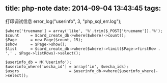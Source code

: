title: php-note
date: 2014-09-04 13:43:45
tags:
---

打印调试信息
error_log("userinfo", 3, "php_sql_err.log");

	$where['truename'] = array('like', '%'.trim($_POST['truename']).'%');
	$count     = $card_create_db->where($where)->count();
	$Page      = new Page($count, 15);
	$show      = $Page->show();
	$list      = $card_create_db->where($where)->limit($Page->firstRow . ',' . $Page->listRows)->select();

	$userinfo_db = M('Userinfo');
	$userinfo_where['wecha_id'] = array('in', $wecha_ids);
	$users                      = $userinfo_db->where($userinfo_where)->select();